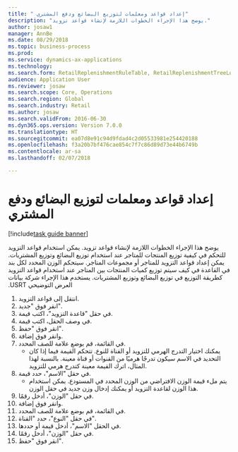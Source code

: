 ```yaml
--- 
title: " إعداد قواعد ومعلمات لتوزيع البضائع ودفع المشتري"
description: "يوضح هذا الإجراء الخطوات اللازمة لإنشاء قواعد تزويد."
author: josaw1
manager: AnnBe
ms.date: 08/29/2018
ms.topic: business-process
ms.prod: 
ms.service: dynamics-ax-applications
ms.technology: 
ms.search.form: RetailReplenishmentRuleTable, RetailReplenishmentTreeLookup
audience: Application User
ms.reviewer: josaw
ms.search.scope: Core, Operations
ms.search.region: Global
ms.search.industry: Retail
ms.author: josaw
ms.search.validFrom: 2016-06-30
ms.dyn365.ops.version: Version 7.0.0
ms.translationtype: HT
ms.sourcegitcommit: ea07d8e91c94d9fdad4c2d05533981e254420188
ms.openlocfilehash: f3a20b7bf476cae854c7f7c86d89d73e44b6749b
ms.contentlocale: ar-sa
ms.lasthandoff: 02/07/2018

---
```

# <a name="set-up-rules-and-parameters-for-cross-docking-and-buyers-push"></a> إعداد قواعد ومعلمات لتوزيع البضائع ودفع المشتري

[!include[task guide banner](../includes/task-guide-banner.md)]

يوضح هذا الإجراء الخطوات اللازمة لإنشاء قواعد تزويد. يمكن استخدام قواعد التزويد للتحكم في كيفية توزيع المنتجات للمتاجر عند استخدام ‏‫توزيع البضائع‬ و‏‫توزيع المشتريات. يمكن إعداد قواعد التزويد للمتاجر أو مجموعات المتاجر. سيتحكم الوزن المحدد لكل بند في القاعدة في كيف سيتم توزيع كميات المنتجات بين المتاجر عند استخدام قواعد التزويد كطريقة التوزيع في توزيع البضائع وتوزيع المشتريات. يستخدم هذا الإجراء شركة بيانات العرض التوضيحي USRT.

1. انتقل إلى قواعد التزويد.
2. انقر فوق "جديد".
3. في حقل "قاعدة التزويد"، اكتب قيمة.
4. في وصف الحقل، اكتب قيمة.
5. انقر فوق "حفظ".
6. وانقر فوق إضافة.
7. في القائمة، قم بوضع علامة للصف المحدد.
    * يمكنك اختيار ‏‫التدرج الهرمي للتزويد‬ أو القناة للنوع. تتحكم القيمة فيما إذا كان التحديد في الاسم سيكون تدرجًا هرميًا من القنوات أو قناة معينة.  بالنسبة لهذا المثال، اترك القيمة معينة كتدرج هرمي للتزويد.  
8. في حقل "الاسم"، حدد قيمة.
    * يتم ملء قيمة الوزن الافتراضي من الوزن المحدد في المستودع.  يمكن استخدام هذا الوزن لقاعدة التزويد أو يمكنك إدخال وزن جديد في حقل الوزن.  
9. في حقل "الوزن"، أدخل رقمًا.
10. وانقر فوق إضافة.
11. في القائمة، قم بوضع علامة للصف المحدد.
12. في حقل "النوع"، حدد "القناة".
13. في الحقل "الاسم"، أدخل قيمة أو حددها.
14. في حقل "الوزن"، أدخل رقمًا.
15. انقر فوق "حفظ".


